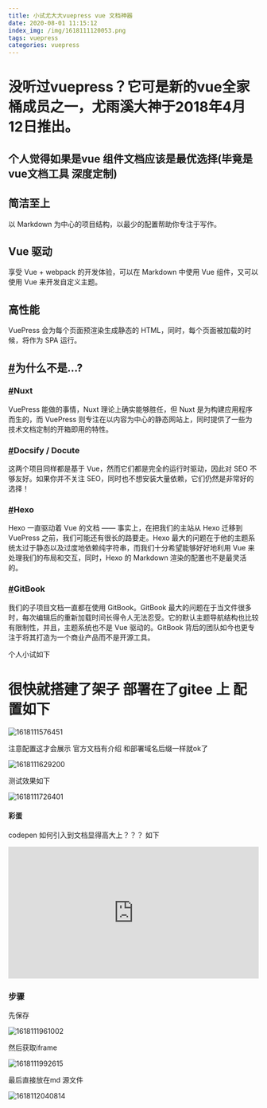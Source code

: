 ```yaml
---
title: 小试尤大大vuepress vue 文档神器
date: 2020-08-01 11:15:12
index_img: /img/1618111120053.png
tags: vuepress  
categories: vuepress  
---
```


#  没听过vuepress？它可是新的vue全家桶成员之一，尤雨溪大神于2018年4月12日推出。 



## 个人觉得如果是vue 组件文档应该是最优选择(毕竟是vue文档工具 深度定制)

## 简洁至上

以 Markdown 为中心的项目结构，以最少的配置帮助你专注于写作。

## Vue 驱动

享受 Vue + webpack 的开发体验，可以在 Markdown 中使用 Vue 组件，又可以使用 Vue 来开发自定义主题。

## 高性能

VuePress 会为每个页面预渲染生成静态的 HTML，同时，每个页面被加载的时候，将作为 SPA 运行。

## [#](https://vuepress.vuejs.org/zh/guide/#为什么不是)为什么不是...?

### [#](https://vuepress.vuejs.org/zh/guide/#nuxt)Nuxt

VuePress 能做的事情，Nuxt 理论上确实能够胜任，但 Nuxt 是为构建应用程序而生的，而 VuePress 则专注在以内容为中心的静态网站上，同时提供了一些为技术文档定制的开箱即用的特性。

### [#](https://vuepress.vuejs.org/zh/guide/#docsify-docute)Docsify / Docute

这两个项目同样都是基于 Vue，然而它们都是完全的运行时驱动，因此对 SEO 不够友好。如果你并不关注 SEO，同时也不想安装大量依赖，它们仍然是非常好的选择！

### [#](https://vuepress.vuejs.org/zh/guide/#hexo)Hexo

Hexo 一直驱动着 Vue 的文档 —— 事实上，在把我们的主站从 Hexo 迁移到 VuePress 之前，我们可能还有很长的路要走。Hexo 最大的问题在于他的主题系统太过于静态以及过度地依赖纯字符串，而我们十分希望能够好好地利用 Vue 来处理我们的布局和交互，同时，Hexo 的 Markdown 渲染的配置也不是最灵活的。

### [#](https://vuepress.vuejs.org/zh/guide/#gitbook)GitBook

我们的子项目文档一直都在使用 GitBook。GitBook 最大的问题在于当文件很多时，每次编辑后的重新加载时间长得令人无法忍受。它的默认主题导航结构也比较有限制性，并且，主题系统也不是 Vue 驱动的。GitBook 背后的团队如今也更专注于将其打造为一个商业产品而不是开源工具。

个人小试如下

# 很快就搭建了架子 部署在了gitee 上  **配置如下**

![1618111576451](1618111576451.png)

注意配置这才会展示 官方文档有介绍  和部署域名后缀一样就ok了

![1618111629200](1618111629200.png)

测试效果如下

![1618111726401](1618111726401.png)

#### 彩蛋

codepen 如何引入到文档显得高大上？？？
如下
<iframe height="265" style="width: 100%;" scrolling="no" title="QWdaRMR" src="https://codepen.io/gujinlonghaha/embed/preview/QWdaRMR?height=265&theme-id=dark&default-tab=js,result" frameborder="no" loading="lazy" allowtransparency="true" allowfullscreen="true">
  See the Pen <a href='https://codepen.io/gujinlonghaha/pen/QWdaRMR'>QWdaRMR</a> by gujinlong
  (<a href='https://codepen.io/gujinlonghaha'>@gujinlonghaha</a>) on <a href='https://codepen.io'>CodePen</a>.
</iframe>



### 步骤

先保存

![1618111961002](1618111961002.png)

然后获取iframe

![1618111992615](1618111992615.png)

最后直接放在md 源文件

![1618112040814](1618112040814.png)